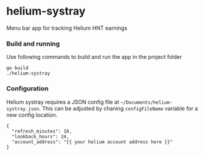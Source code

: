 # helium-systray
Menu bar app for tracking Helium HNT earnings

### Build and running
Use following  commands to build and run the app in the project folder

```
go build
./helium-systray
```

### Configuration
Helium systray requires a JSON config file at `~/Documents/helium-systray.json`. This can be adjusted by chaning `configFileName` variable for a new config location.

```
{
  "refresh_minutes": 10,
  "lookback_hours": 24,
  "account_address": "{{ your helium account address here }}"
}
```
